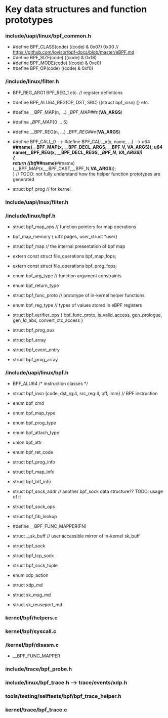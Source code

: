 
# Key data structures and function prototypes #

### include/uapi/linux/bpf_common.h ###
* #define BPF_CLASS(code) ((code) & 0x07)		0x00 // https://github.com/iovisor/bpf-docs/blob/master/eBPF.md
* #define BPF_SIZE(code)  ((code) & 0x18)
* #define BPF_MODE(code)  ((code) & 0xe0)
* #define BPF_OP(code)    ((code) & 0xf0)



### /include/linux/filter.h ###
* BPF_REG_ARG1   BPF_REG_1  etc.    // register definitions

* #define BPF_ALU64_REG(OP, DST, SRC)	((struct bpf_insn) {}  etc.

* #define __BPF_MAP(n, ...) __BPF_MAP_##n(__VA_ARGS__)
* #define __BPF_MAP_{0 ... 5}
* #define __BPF_REG(n, ...) __BPF_REG_##n(__VA_ARGS__)
* #define BPF_CALL_0 -->
  #define BPF_CALL_x(x, name, ...)	   -->
	u64 ____##name(__BPF_MAP(x, __BPF_DECL_ARGS, __BPF_V, __VA_ARGS__));
  u64 name(__BPF_REG(x, __BPF_DECL_REGS, __BPF_N, __VA_ARGS__))	       \
  {								       \
    return ((btf_##name)____##name)(__BPF_MAP(x,__BPF_CAST,__BPF_N,__VA_ARGS__));\
  }
 // TODO: not fully understand how the helper function prototypes are generated

* struct bpf_prog               // for kernel


### include/uapi/inux/filter.h ###




### /include/linux/bpf.h ###
* struct bpf_map_ops        // function pointers for map operations
* bpf_map_memory  { u32 pages, user_struct *user}
* struct bpf_map            // the internal presentation of bpf map
* extern const struct file_operations bpf_map_fops;
* extern const struct file_operations bpf_prog_fops;

* enum bpf_arg_type         // function argument constraints
* enum bpf_return_type
* struct bpf_func_proto     // prototype of in-kernel helper functions
* enum bpf_reg_type         // types of values stored in eBPF registers
* struct bpf_verifier_ops   { bpf_func_proto, is_valid_access,
                            gen_prologue, gen_ld_abs, convert_ctx_access }
* struct bpf_prog_aux
* struct bpf_array
* struct bpf_event_entry
* struct bpf_prog_array



### /include/uapi/linux/bpf.h ###
* BPF_ALU64                /* instruction classes */
* struct bpf_insn {code, dst_rg:4, src_reg:4, off, imm} // BPF instruction
* enum bpf_cmd
* enum bpf_map_type
* enum bpf_prog_type
* enum bpf_attach_type
* union bpf_attr
* enum bpf_ret_code
* struct bpf_prog_info
* struct bpf_map_info
* struct bpf_btf_info
* struct bpf_sock_addr      // another bpf_sock data structure?? TODO: usage of it
* struct bpf_sock_ops
* struct bpf_fib_lookup

* #define __BPF_FUNC_MAPPER(FN)
* struct __sk_buff          // user accessible mirror of in-kernel sk_buff
* struct bpf_sock
* struct bpf_tcp_sock
* struct bpf_sock_tuple

* enum xdp_action
* struct xdp_md
* struct sk_msg_md
* struct sk_reuseport_md


### kernel/bpf/helpers.c ###

### kernel/bpf/syscall.c ###


### /kernel/bpf/disasm.c ###
* __BPF_FUNC_MAPPER

### include/trace/bpf_probe.h ###

### include/linux/bpf_trace.h --> trace/events/xdp.h ###
### tools/testing/selftests/bpf/bpf_trace_helper.h ###

### kernel/trace/bpf_trace.c ###
